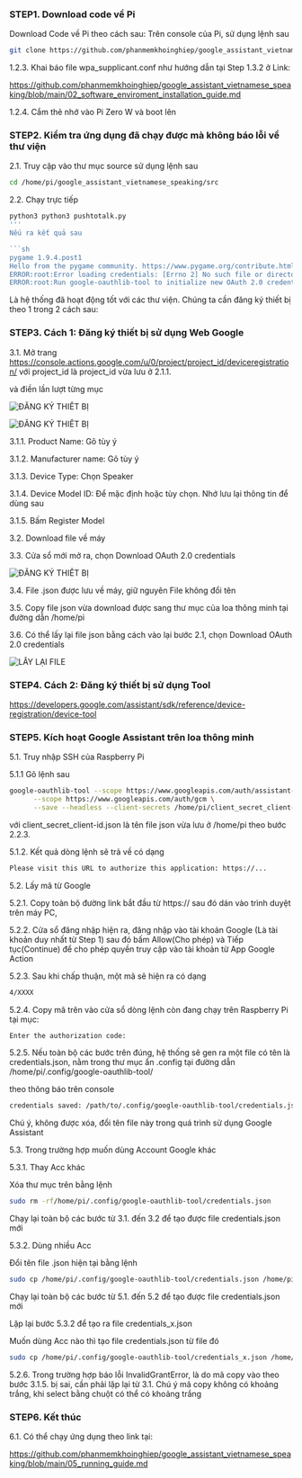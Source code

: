 
### STEP1. Download code về Pi 

Download Code về Pi theo cách sau:
Trên console của Pi, sử dụng lệnh sau
```sh
git clone https://github.com/phanmemkhoinghiep/google_assistant_vietnamese_speaking.git
```

1.2.3. Khai báo file wpa_supplicant.conf như hướng dẫn tại Step 1.3.2 ở Link:

https://github.com/phanmemkhoinghiep/google_assistant_vietnamese_speaking/blob/main/02_software_enviroment_installation_guide.md

1.2.4. Cắm thẻ nhớ vào Pi Zero W và boot lên

### STEP2.  Kiểm tra ứng dụng đã chạy được mà không báo lỗi về thư viện

2.1. Truy cập vào thư mục source sử dụng lệnh sau

```sh
cd /home/pi/google_assistant_vietnamese_speaking/src
```

2.2. Chạy trực tiếp

```sh
python3 python3 pushtotalk.py 
'''
Nếu ra kết quả sau

```sh
pygame 1.9.4.post1
Hello from the pygame community. https://www.pygame.org/contribute.html
ERROR:root:Error loading credentials: [Errno 2] No such file or directory: '/home/pi/.config/google-oauthlib-tool/credentials.json'
ERROR:root:Run google-oauthlib-tool to initialize new OAuth 2.0 credentials.
```
Là hệ thống đã hoạt động tốt với các thư viện. Chúng ta cần đăng ký thiết bị theo 1 trong 2 cách sau:

### STEP3.  Cách 1: Đăng ký thiết bị sử dụng Web Google

3.1. Mở trang https://console.actions.google.com/u/0/project/project_id/deviceregistration/ với project_id là project_id vừa lưu ở 2.1.1.

và điền lần lượt từng mục

![ĐĂNG KÝ THIẾT BỊ](https://developers.google.com/assistant/sdk/images/console/device-models-aog.png)

![ĐĂNG KÝ THIẾT BỊ](https://user-images.githubusercontent.com/64348125/109378336-3f136d80-7904-11eb-808e-37bf5c726bf3.png)

3.1.1. Product Name: Gõ tùy ý

3.1.2. Manufacturer name: Gõ  tùy ý

3.1.3. Device Type: Chọn Speaker

3.1.4. Device Model ID: Để mặc định hoặc tùy chọn. Nhớ lưu lại thông tin để dùng sau

3.1.5. Bấm Register Model

3.2. Download file về máy

3.3. Cửa sổ mới mở ra, chọn Download OAuth 2.0 credentials

![ĐĂNG KÝ THIẾT BỊ](https://user-images.githubusercontent.com/64348125/109378347-56525b00-7904-11eb-9764-c2af673d9ac4.png)


3.4. File .json được lưu về máy, giữ nguyên File không đổi tên 

3.5. Copy file json vừa download được sang thư mục của loa thông minh tại đường dẫn /home/pi

3.6. Có thể lấy lại file json bằng cách vào lại bước 2.1, chọn Download OAuth 2.0 credentials

![LẤY LẠI FILE](https://developers.google.com/assistant/sdk/images/console/edit-model.png)


### STEP4.  Cách 2: Đăng ký thiết bị sử dụng Tool

https://developers.google.com/assistant/sdk/reference/device-registration/device-tool


### STEP5. Kích hoạt Google Assistant trên loa thông minh

5.1. Truy nhập SSH của Raspberry Pi

5.1.1 Gõ lệnh sau

```sh
google-oauthlib-tool --scope https://www.googleapis.com/auth/assistant-sdk-prototype \
      --scope https://www.googleapis.com/auth/gcm \
      --save --headless --client-secrets /home/pi/client_secret_client-id.json

```
với client_secret_client-id.json là tên file json vừa lưu ở /home/pi theo bước 2.2.3.

5.1.2. Kết quả dòng lệnh sẽ trả về có dạng

```sh
Please visit this URL to authorize this application: https://...
```
5.2. Lấy mã từ Google

5.2.1. Copy toàn bộ đường link bắt đầu từ https:// sau đó dán vào trình duyệt trên máy PC, 

5.2.2. Cửa sổ đăng nhập hiện ra, đăng nhập vào tài khoản Google (Là tài khoản duy nhất từ Step 1) sau đó bấm Allow(Cho phép) và Tiếp tục(Continue) để cho phép quyền truy cập vào tài khoản từ App Google Action

5.2.3. Sau khi chấp thuận, một mã sẽ hiện ra có dạng

```sh
4/XXXX
```
5.2.4. Copy mã trên vào cửa sổ dòng lệnh còn đang chạy trên Raspberry Pi tại mục:

```sh
Enter the authorization code:

```
5.2.5. Nếu toàn bộ các bước trên đúng, hệ thống sẽ gen ra một file có tên là credentials.json, nằm trong thư mục ẩn .config tại đường dẫn /home/pi/.config/google-oauthlib-tool/

theo thông báo trên console

```sh
credentials saved: /path/to/.config/google-oauthlib-tool/credentials.json

```
Chú ý, không được xóa, đổi tên file này trong quá trình sử dụng Google Assistant

5.3. Trong trường hợp muốn dùng Account Google khác

5.3.1. Thay Acc khác

Xóa thư mục trên bằng lệnh

```sh
sudo rm -rf/home/pi/.config/google-oauthlib-tool/credentials.json

```
Chạy lại toàn bộ các bước từ 3.1. đến 3.2 để tạo được file credentials.json mới

5.3.2. Dùng nhiều Acc

Đổi tên file .json hiện tại bằng lệnh

```sh
sudo cp /home/pi/.config/google-oauthlib-tool/credentials.json /home/pi/.config/google-oauthlib-tool/credentials_1.json

```
Chạy lại toàn bộ các bước từ 5.1. đến 5.2 để tạo được file credentials.json mới

Lặp lại bước 5.3.2 để tạo ra file credentials_x.json

Muốn dùng Acc nào thì tạo file credentials.json từ file đó

```sh
sudo cp /home/pi/.config/google-oauthlib-tool/credentials_x.json /home/pi/.config/google-oauthlib-tool/credentials.json

```

5.2.6. Trong trường hợp báo lỗi InvalidGrantError, là do mã copy vào theo bước 3.1.5. bị sai, cần phải lặp lại từ 3.1. Chú ý mã copy không có khoảng trắng, khi select bằng chuột có thể có khoảng trắng

### STEP6. Kết thúc

6.1. Có thể chạy ứng dụng theo link tại:

https://github.com/phanmemkhoinghiep/google_assistant_vietnamese_speaking/blob/main/05_running_guide.md
